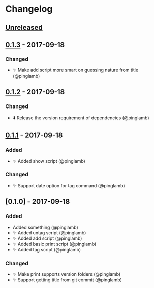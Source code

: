 # Changelog

## [Unreleased]

## [0.1.3] - 2017-09-18
### Changed
- ✨ Make add script more smart on guessing nature from title (@pinglamb)

## [0.1.2] - 2017-09-18
### Changed
- ⬇️ Release the version requirement of dependencies (@pinglamb)

## [0.1.1] - 2017-09-18
### Added
- ✨ Added show script (@pinglamb)

### Changed
- ✨ Support date option for tag command (@pinglamb)

## [0.1.0] - 2017-09-18
### Added
- Added something (@pinglamb)
- ✨ Added untag script (@pinglamb)
- ✨ Added add script (@pinglamb)
- ✨ Added basic print script (@pinglamb)
- ✨ Added tag script (@pinglamb)

### Changed
- ✨ Make print supports version folders (@pinglamb)
- ✨ Support getting title from git commit (@pinglamb)

[Unreleased]: https://github.com/pinglamb/changelog-rb/compare/v0.1.3...HEAD
[0.1.3]: https://github.com/pinglamb/changelog-rb/compare/v0.1.2...v0.1.3
[0.1.2]: https://github.com/pinglamb/changelog-rb/compare/v0.1.1...v0.1.2
[0.1.1]: https://github.com/pinglamb/changelog-rb/compare/v0.1.0...v0.1.1
